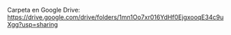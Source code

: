 Carpeta en Google Drive: https://drive.google.com/drive/folders/1mn1Oo7xr016YdHf0EjgxooqE34c9uXgg?usp=sharing
